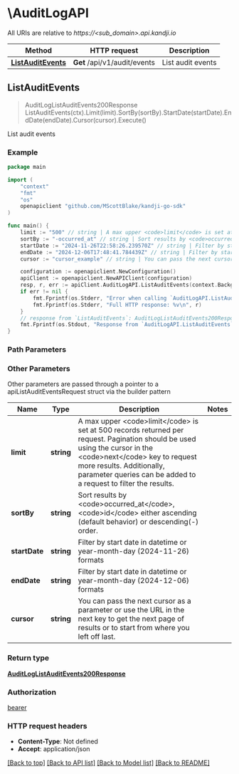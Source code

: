 # \AuditLogAPI

All URIs are relative to *https://&lt;sub_domain&gt;.api.kandji.io*

Method | HTTP request | Description
------------- | ------------- | -------------
[**ListAuditEvents**](AuditLogAPI.md#ListAuditEvents) | **Get** /api/v1/audit/events | List audit events



## ListAuditEvents

> AuditLogListAuditEvents200Response ListAuditEvents(ctx).Limit(limit).SortBy(sortBy).StartDate(startDate).EndDate(endDate).Cursor(cursor).Execute()

List audit events



### Example

```go
package main

import (
	"context"
	"fmt"
	"os"
	openapiclient "github.com/MScottBlake/kandji-go-sdk"
)

func main() {
	limit := "500" // string | A max upper <code>limit</code> is set at 500 records returned per request. Pagination should be used using the cursor in the <code>next</code> key to request more results. Additionally, parameter queries can be added to a request to filter the results.
	sortBy := "-occurred_at" // string | Sort results by <code>occurred_at</code>, <code>id</code> either ascending (default behavior) or descending(-) order.
	startDate := "2024-11-26T22:58:26.239570Z" // string | Filter by start date in datetime or year-month-day (2024-11-26) formats (optional)
	endDate := "2024-12-06T17:48:41.784439Z" // string | Filter by start date in datetime or year-month-day (2024-12-06) formats (optional)
	cursor := "cursor_example" // string | You can pass the next cursor as a parameter or use the URL in the next key to get the next page of results or to start from where you left off last. (optional)

	configuration := openapiclient.NewConfiguration()
	apiClient := openapiclient.NewAPIClient(configuration)
	resp, r, err := apiClient.AuditLogAPI.ListAuditEvents(context.Background()).Limit(limit).SortBy(sortBy).StartDate(startDate).EndDate(endDate).Cursor(cursor).Execute()
	if err != nil {
		fmt.Fprintf(os.Stderr, "Error when calling `AuditLogAPI.ListAuditEvents``: %v\n", err)
		fmt.Fprintf(os.Stderr, "Full HTTP response: %v\n", r)
	}
	// response from `ListAuditEvents`: AuditLogListAuditEvents200Response
	fmt.Fprintf(os.Stdout, "Response from `AuditLogAPI.ListAuditEvents`: %v\n", resp)
}
```

### Path Parameters



### Other Parameters

Other parameters are passed through a pointer to a apiListAuditEventsRequest struct via the builder pattern


Name | Type | Description  | Notes
------------- | ------------- | ------------- | -------------
 **limit** | **string** | A max upper &lt;code&gt;limit&lt;/code&gt; is set at 500 records returned per request. Pagination should be used using the cursor in the &lt;code&gt;next&lt;/code&gt; key to request more results. Additionally, parameter queries can be added to a request to filter the results. | 
 **sortBy** | **string** | Sort results by &lt;code&gt;occurred_at&lt;/code&gt;, &lt;code&gt;id&lt;/code&gt; either ascending (default behavior) or descending(-) order. | 
 **startDate** | **string** | Filter by start date in datetime or year-month-day (2024-11-26) formats | 
 **endDate** | **string** | Filter by start date in datetime or year-month-day (2024-12-06) formats | 
 **cursor** | **string** | You can pass the next cursor as a parameter or use the URL in the next key to get the next page of results or to start from where you left off last. | 

### Return type

[**AuditLogListAuditEvents200Response**](AuditLogListAuditEvents200Response.md)

### Authorization

[bearer](../README.md#bearer)

### HTTP request headers

- **Content-Type**: Not defined
- **Accept**: application/json

[[Back to top]](#) [[Back to API list]](../README.md#documentation-for-api-endpoints)
[[Back to Model list]](../README.md#documentation-for-models)
[[Back to README]](../README.md)

